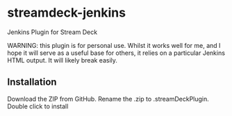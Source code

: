 # streamdeck-jenkins
Jenkins Plugin for Stream Deck

WARNING: this plugin is for personal use. Whilst it works well for me, and I hope it will serve as a useful base for others, it relies on a particular Jenkins HTML output. It will likely break easily.

## Installation

Download the ZIP from GitHub. Rename the .zip to .streamDeckPlugin. Double click to install
